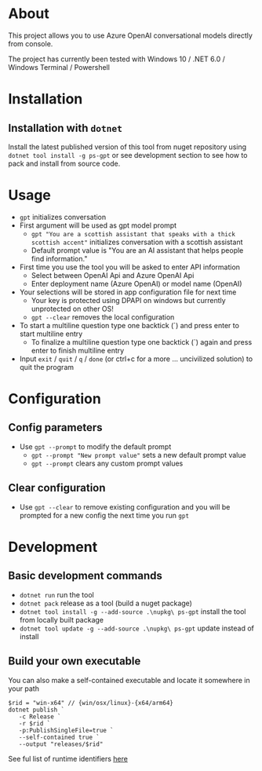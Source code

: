 # About

This project allows you to use Azure OpenAI conversational models directly from console.

The project has currently been tested with Windows 10 / .NET 6.0 / Windows Terminal / Powershell

# Installation

## Installation with `dotnet`
Install the latest published version of this tool from nuget repository using `dotnet tool install -g ps-gpt` or see development section to see how to pack and install from source code.
# Usage

- `gpt` initializes conversation
- First argument will be used as gpt model prompt
  - `gpt "You are a scottish assistant that speaks with a thick scottish accent"` initializes conversation with a scottish assistant
  - Default prompt value is "You are an AI assistant that helps people find information."
- First time you use the tool you will be asked to enter API information
  - Select between OpenAI Api and Azure OpenAI Api
  - Enter deployment name (Azure OpenAI) or model name (OpenAI)
- Your selections will be stored in app configuration file for next time
  - Your key is protected using DPAPI on windows but currently unprotected on other OS!
  - `gpt --clear` removes the local configuration
- To start a multiline question type one backtick (`) and press enter to start multiline entry
  - To finalize a multiline question type one backtick (`) again and press enter to finish multiline entry
- Input `exit` / `quit` / `q` / `done` (or ctrl+c for a more ... uncivilized solution) to quit the program

# Configuration
## Config parameters
- Use `gpt --prompt` to modify the default prompt
  - `gpt --prompt "New prompt value"` sets a new default prompt value
  - `gpt --prompt` clears any custom prompt values
## Clear configuration
- Use `gpt --clear` to remove existing configuration and you will be prompted for a new config the next time you run `gpt`


# Development

## Basic development commands
- `dotnet run` run the tool
- `dotnet pack` release as a tool (build a nuget package)
- `dotnet tool install -g --add-source .\nupkg\ ps-gpt` install the tool from locally built package
- `dotnet tool update -g --add-source .\nupkg\ ps-gpt` update instead of install    

## Build your own executable
You can also make a self-contained executable and locate it somewhere in your path
```
$rid = "win-x64" // {win/osx/linux}-{x64/arm64}
dotnet publish `
   -c Release `
   -r $rid `
   -p:PublishSingleFile=true `
   --self-contained true `
   --output "releases/$rid"
```
See ful list of runtime identifiers [here](https://github.com/dotnet/runtime/blob/main/src/libraries/Microsoft.NETCore.Platforms/src/runtime.json)
